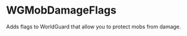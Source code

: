 WGMobDamageFlags
================

Adds flags to WorldGuard that allow you to protect mobs from damage.